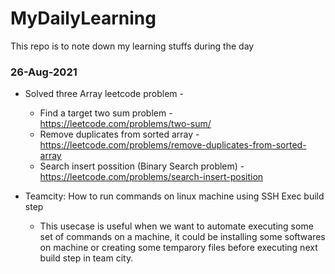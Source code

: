 # MyDailyLearning
This repo is to note down my learning stuffs during the day

### 26-Aug-2021
* Solved three Array leetcode problem -
  * Find a target two sum problem - \
    https://leetcode.com/problems/two-sum/
  * Remove duplicates from sorted array - \
    https://leetcode.com/problems/remove-duplicates-from-sorted-array
  * Search insert possition (Binary Search problem) - \
    https://leetcode.com/problems/search-insert-position 

* Teamcity: How to run commands on linux machine using SSH Exec build step
  * This usecase is useful when we want to automate executing some set of commands on a machine, it could be installing some softwares on machine or creating some temparory files before executing next build step in team city.


